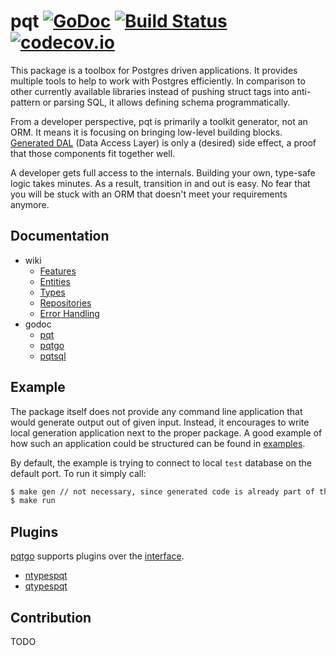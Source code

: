# pqt [![GoDoc](https://godoc.org/github.com/piotrkowalczuk/pqt?status.svg)](http://godoc.org/github.com/piotrkowalczuk/pqt)&nbsp;[![Build Status](https://travis-ci.org/piotrkowalczuk/pqt.svg?branch=master)](https://travis-ci.org/piotrkowalczuk/pqt)&nbsp;[![codecov.io](https://codecov.io/github/piotrkowalczuk/pqt/coverage.svg?branch=master)](https://codecov.io/github/piotrkowalczuk/pqt?branch=master)

This package is a toolbox for Postgres driven applications.
It provides multiple tools to help to work with Postgres efficiently.
In comparison to other currently available libraries instead of pushing struct tags into anti-pattern or parsing SQL, it allows defining schema programmatically.

From a developer perspective, pqt is primarily a toolkit generator, not an ORM. 
It means it is focusing on bringing low-level building blocks. 
[Generated DAL](https://github.com/piotrkowalczuk/pqt/wiki/Features#data-access-layer) (Data Access Layer) is only a (desired) side effect, a proof that those components fit together well.

A developer gets full access to the internals. 
Building your own, type-safe logic takes minutes. 
As a result, transition in and out is easy. 
No fear that you will be stuck with an ORM that doesn't meet your requirements anymore.

## Documentation

* wiki
    * [Features](https://github.com/piotrkowalczuk/pqt/wiki/Features)
    * [Entities](https://github.com/piotrkowalczuk/pqt/wiki/Entities)
    * [Types](https://github.com/piotrkowalczuk/pqt/wiki/Types)
    * [Repositories](https://github.com/piotrkowalczuk/pqt/wiki/Repositories)
    * [Error Handling](https://github.com/piotrkowalczuk/pqt/wiki/Error-Handling)
* godoc 
    * [pqt](http://godoc.org/github.com/piotrkowalczuk/pqt)
    * [pqtgo](http://godoc.org/github.com/piotrkowalczuk/pqt/pqtgo)
    * [pqtsql](http://godoc.org/github.com/piotrkowalczuk/pqt/pqtsql)

## Example

The package itself does not provide any command line application that would generate output out of given input. 
Instead, it encourages to write local generation application next to the proper package. 
A good example of how such an application could be structured can be found in [examples](https://github.com/piotrkowalczuk/pqt/tree/master/example).

By default, the example is trying to connect to local `test` database on the default port.
To run it simply call:

```bash
$ make gen // not necessary, since generated code is already part of the repo
$ make run
```

## Plugins 

[pqtgo](github.com/piotrkowalczuk/pqt/pqtgo) supports plugins over the [interface](https://godoc.org/github.com/piotrkowalczuk/pqt/pqtgo#Plugin).

* [ntypespqt](github.com/piotrkowalczuk/ntypes)
* [qtypespqt](github.com/piotrkowalczuk/qtypes)

## Contribution

TODO